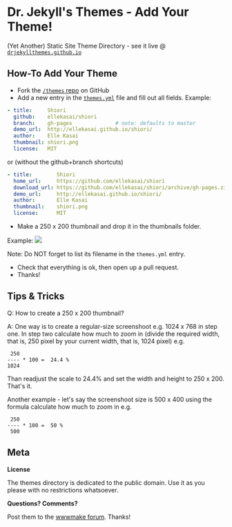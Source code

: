 # Dr. Jekyll's Themes - Add Your Theme!

(Yet Another) Static Site Theme Directory - see it live @ [`drjekyllthemes.github.io`](http://drjekyllthemes.github.io)


## How-To Add Your Theme

* Fork the [`/themes` repo](https://github.com/drjekyllthemes/themes) on GitHub
* Add a new entry in the [`themes.yml`](https://github.com/drjekyllthemes/themes/blob/master/themes.yml) file and fill out all fields.
  Example:

``` yaml
- title:     Shiori
  github:    ellekasai/shiori
  branch:    gh-pages              # note: defaults to master
  demo_url:  http://ellekasai.github.io/shiori/
  author:    Elle Kasai
  thumbnail: shiori.png
  license:   MIT
```

or (without the github+branch shortcuts)

``` yaml
- title:        Shiori
  home_url:     https://github.com/ellekasai/shiori
  download_url: https://github.com/ellekasai/shiori/archive/gh-pages.zip
  demo_url:     http://ellekasai.github.io/shiori/
  author:       Elle Kasai
  thumbnail:    shiori.png
  license:      MIT
```

* Make a 250 x 200 thumbnail and drop it in the thumbnails folder.

Example: ![](thumbnails/shiori.png)

Note: Do NOT forget to list its filename in the `themes.yml` entry.

* Check that everything is ok, then open up a pull request.
* Thanks!



## Tips & Tricks

Q: How to create a 250 x 200 thumbnail?

A: One way is to create a regular-size screenshoot e.g. 1024 x 768 in step one.
In step two calculate how much to zoom in
(divide the required width, that is, 250 pixel by your current width,
that is, 1024 pixel) e.g.

     250
    ---- * 100 =  24.4 %
    1024

Than readjust the scale to 24.4% and set the width and height to 250 x 200.
That's it.

Another example - let's say the screenshoot size is 500 x 400 using the formula
calculate how much to zoom in e.g.

     250
    ---- * 100 =  50 %
     500



## Meta

**License**

The themes directory is dedicated to the public domain.
Use it as you please with no restrictions whatsoever.

**Questions? Comments?**

Post them to the [wwwmake forum](http://groups.google.com/group/wwwmake). Thanks!
